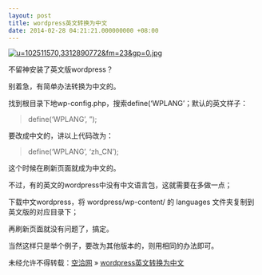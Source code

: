 ```yaml
---
layout: post
title: wordpress英文转换为中文
date: 2014-02-28 04:21:21.000000000 +08:00
---
```


[![u=102511570,3312890772&fm=23&gp=0.jpg](http://kongqia.com/wp-content/uploads/2014/02/u1025115703312890772fm23gp0.jpg.png)](http://kongqia.com/wp-content/uploads/2014/02/u1025115703312890772fm23gp0.jpg.png)

不留神安装了英文版wordpress？

别着急，有简单办法转换为中文的。

找到根目录下地wp-config.php，搜索define(‘WPLANG’；默认的英文样子：

> define(‘WPLANG’, ”);

要改成中文的，讲以上代码改为：

> define(‘WPLANG’, ‘zh_CN’);

这个时候在刷新页面就成为中文的。

不过，有的英文的wordpress中没有中文语言包，这就需要在多做一点；

下载中文wordpress，将 wordpress/wp-content/ 的 languages 文件夹复制到英文版的对应目录下；

再刷新页面就没有问题了，搞定。

当然这样只是举个例子，要改为其他版本的，则用相同的办法即可。

未经允许不得转载：[空洽网](http://kongqia.com) » [wordpress英文转换为中文](http://kongqia.com/33302.html)


